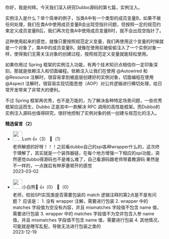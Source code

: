 你好，我是何辉。今天我们深入研究Dubbo源码的第七篇，实例注入。

实例注入是什么？举个简单的例子，当类A中有一个类型的成员变量B，如果不做任何处理，我们在类A中使用成员变量B会出现空指针问题，但按照一定的规范约束定义成员变量B后，我们再次在类A中使用成员变量B时，就不会出现空指针了。

这种使用起来的感觉，就像只要按照规范定义变量，我们再使用这个变量的时候就是一个对象了，类A中的成员变量B，就像在使用前被偷偷注入了一个实例对象一样，使得我们无需关注对象的创建过程，按照规范定义变量就能轻松使用。

如果你用过 Spring 框架的实例注入功能，有两个技术知识点相信你一定印象深刻，那就是依赖注入和切面编程。依赖注入让我们在使用 @Autowired 和 @Resource 注解时，很容易拿到被底层创建好的实例对象，切面编程在使用 @Aspect 注解时，很容易实现切面思想（AOP）对公共逻辑进行横切处理，给日常开发带来了非常大的便利。

不过 Spring 框架再优秀，也不是万能的，为了解决各种特定场景问题，一些优秀框架应运而生，Dubbo 正是其中一款解决 RPC 调用的高性能框架。而Dubbo的实例注入源码也值得研究，很好地控制了实例对象的统一创建与规范化的注入。
<div><strong>精选留言（2）</strong></div><ul>
<li><img src="https://static001.geekbang.org/account/avatar/00/31/4e/78/ee4e12cc.jpg" width="30px"><span>Lum</span> 👍（3） 💬（1）<div>老师解惑的好呀！！！之前看dubbo自己的spi各种wrapper什么的，这次终于理解了，其实就是一个装饰器链，在每个地方增强一下相应的spi功能，突然感觉dubbo得源码也不是难么难了，自己看源码跟老师带着教源码 果然是不一样的，一点拨后有种茅塞顿开的感觉</div>2023-03-02</li><br/><li><img src="https://static001.geekbang.org/account/avatar/00/20/f1/97/434ad58b.jpg" width="30px"><span>小白熊🐻</span> 👍（0） 💬（0）<div>老师，校验SPI实现类是否需要包装的 match 逻辑注释的第2点是不是有问题？
应该是：
1. 没有 wrapper 注解，需要进行包装
2. wrapper 中的 matches 字段值为空没有内容，并且 mismatches 字段值不包含 name 值，需要进行包装
3. wrapper 中的 matches 字段值不为空并包含入参 name 值，并且 mismatches 字段值不包含 name 值，需要进行包装
4. 其他情况，可能就是瞎写乱配，导致无法进行包装之类的</div>2023-12-19</li><br/>
</ul>